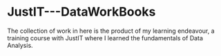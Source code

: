 # JustIT---DataWorkBooks
The collection of work in here is the product of my learning endeavour, a training course with JustIT where I learned the fundamentals of Data Analysis.
